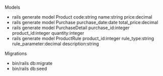 
Models
- rails generate model Product code:string name:string price:decimal
- rails generate model Purchase purchase_date:date total_price:decimal
- rails generate model PurchaseDetail purchase_id:integer product_id:integer quantity:integer
- rails generate model ProductRule product_id:integer rule_type:string rule_parameter:decimal description:string

Migrations
- bin/rails db:migrate
- bin/rails db:seed
